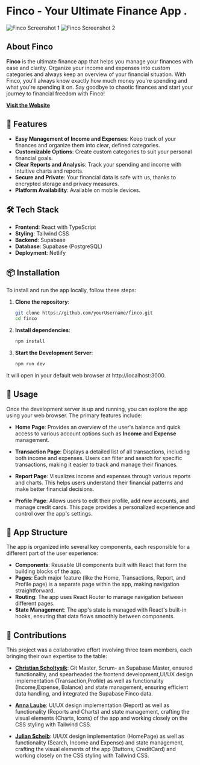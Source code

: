 # Finco - Your Ultimate Finance App .

![Finco Screenshot 1](/public/screenshots_readme/Home.jpeg)
![Finco Screenshot 2](/public/screenshots_readme/report.jpeg)

## About Finco

**Finco** is the ultimate finance app that helps you manage your finances with ease and clarity. Organize your income and expenses into custom categories and always keep an overview of your financial situation. With Finco, you'll always know exactly how much money you're spending and what you're spending it on. Say goodbye to chaotic finances and start your journey to financial freedom with Finco!

**[Visit the Website](https://finco-app.netlify.app/)**

## 🚀 Features

- **Easy Management of Income and Expenses**: Keep track of your finances and organize them into clear, defined categories.
- **Customizable Options**: Create custom categories to suit your personal financial goals.
- **Clear Reports and Analysis**: Track your spending and income with intuitive charts and reports.
- **Secure and Private**: Your financial data is safe with us, thanks to encrypted storage and privacy measures.
- **Platform Availability**: Available on mobile devices.

## 🛠️ Tech Stack

- **Frontend**: React with TypeScript
- **Styling**: Tailwind CSS
- **Backend**: Supabase
- **Database**: Supabase (PostgreSQL)
- **Deployment**: Netlify

## 📦 Installation

To install and run the app locally, follow these steps:

1. **Clone the repository**:

   ```bash
   git clone https://github.com/yourUsername/finco.git
   cd finco

   ```

2. **Install dependencies**:

   ```bash
   npm install

   ```

3. **Start the Development Server**:

   ```bash
   npm run dev
   ```

It will open in your default web browser at http://localhost:3000.

## 🚦 Usage

Once the development server is up and running, you can explore the app using your web browser. The primary features include:

- **Home Page**: Provides an overview of the user's balance and quick access to various account options such as **Income** and **Expense** management.

- **Transaction Page**: Displays a detailed list of all transactions, including both income and expenses. Users can filter and search for specific transactions, making it easier to track and manage their finances.

- **Report Page**: Visualizes income and expenses through various reports and charts. This helps users understand their financial patterns and make better financial decisions.

- **Profile Page**: Allows users to edit their profile, add new accounts, and manage credit cards. This page provides a personalized experience and control over the app's settings.

## 📁 App Structure

The app is organized into several key components, each responsible for a different part of the user experience:

- **Components**: Reusable UI components built with React that form the building blocks of the app.
- **Pages**: Each major feature (like the Home, Transactions, Report, and Profile page) is a separate page within the app, making navigation straightforward.
- **Routing**: The app uses React Router to manage navigation between different pages.
- **State Management**: The app's state is managed with React's built-in hooks, ensuring that data flows smoothly between components.

## 👥 Contributions

This project was a collaborative effort involving three team members, each bringing their own expertise to the table:

- [**Christian Scholtysik**](https://github.com/ChristianScholtysik): Git Master, Scrum- an Supabase Master, ensured functionality, and spearheaded the frontend development,UI/UX design implementation (Transaction,Profile) as well as functionality (Income,Expense, Balance) and state management, ensuring efficient data handling, and integrated the Supabase Finco data.

- [**Anna Laube**](https://github.com/shakedown3000): UI/UX design implementation (Report) as well as functionality (Reports and Charts) and state management, crafting the visual elements (Charts, Icons) of the app and working closely on the CSS styling with Tailwind CSS.

- [**Julian Scheib**](https://github.com/JulianScheib): UI/UX design implementation (HomePage) as well as functionality (Search, Income and Expense) and state management, crafting the visual elements of the app (Buttons, CreditCard) and working closely on the CSS styling with Tailwind CSS.
